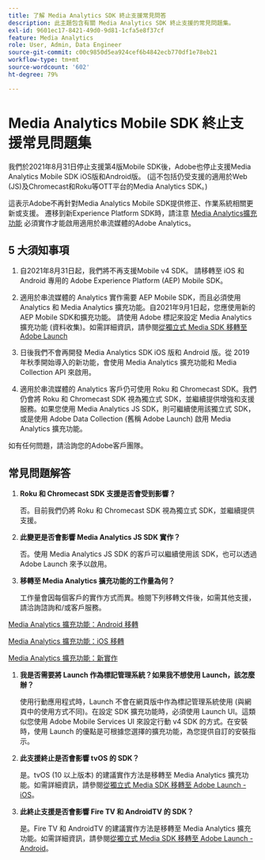 ```yaml
---
title: 了解 Media Analytics SDK 終止支援常見問答
description: 此主題包含有關 Media Analytics SDK 終止支援的常見問題集。
exl-id: 9601ec17-8421-49d0-9d81-1cfa5e8f37cf
feature: Media Analytics
role: User, Admin, Data Engineer
source-git-commit: c00c9850d5ea924cef6b4842ecb770df1e78eb21
workflow-type: tm+mt
source-wordcount: '602'
ht-degree: 79%

---
```


# Media Analytics Mobile SDK 終止支援常見問題集

我們於2021年8月31日停止支援第4版Mobile SDK後，Adobe也停止支援Media Analytics Mobile SDK iOS版和Android版。 (這不包括仍受支援的適用於Web (JS)及Chromecast和Roku等OTT平台的Media Analytics SDK。)

這表示Adobe不再針對Media Analytics Mobile SDK提供修正、作業系統相關更新或支援。 遷移到新Experience Platform SDK時，請注意 [Media Analytics擴充功能](https://developer.adobe.com/client-sdks/documentation/adobe-media-analytics/) 必須實作才能啟用適用於串流媒體的Adobe Analytics。


## 5 大須知事項

1. 自2021年8月31日起，我們將不再支援Mobile v4 SDK。 請移轉至 iOS 和 Android 專用的 Adobe Experience Platform (AEP) Mobile SDK。

1. 適用於串流媒體的 Analytics 實作需要 AEP Mobile SDK，而且必須使用 Analytics 和 Media Analytics 擴充功能。自2021年9月1日起，您應使用新的AEP Mobile SDK和擴充功能。  請使用 Adobe 標記來設定 Media Analytics 擴充功能 (資料收集)。如需詳細資訊，請參閱[從獨立式 Media SDK 移轉至 Adobe Launch](/help/legacy/sdk-to-launch/sdk-to-launch-migration.md)

1. 日後我們不會再開發 Media Analytics SDK iOS 版和 Android 版。從 2019 年秋季開始導入的新功能，會使用 Media Analytics 擴充功能和 Media Collection API 來啟用。

1. 適用於串流媒體的 Analytics 客戶仍可使用 Roku 和 Chromecast SDK。我們仍會將 Roku 和 Chromecast SDK 視為獨立式 SDK，並繼續提供增強和支援服務。如果您使用 Media Analytics JS SDK，則可繼續使用該獨立式 SDK，或是使用 Adobe Data Collection (舊稱 Adobe Launch) 啟用 Media Analytics 擴充功能。

如有任何問題，請洽詢您的Adobe客戶團隊。

## 常見問題解答

1. **Roku 和 Chromecast SDK 支援是否會受到影響？**

   否。目前我們仍將 Roku 和 Chromecast SDK 視為獨立式 SDK，並繼續提供支援。&#x200B;
1. **此變更是否會影響 Media Analytics JS SDK 實作？**

   否。使用 Media Analytics JS SDK 的客戶可以繼續使用該 SDK，也可以透過 Adobe Launch 來予以啟用。
&#x200B;
1. **移轉至 Media Analytics 擴充功能的工作量為何？**

   工作量會因每個客戶的實作方式而異。檢閱下列移轉文件後，如需其他支援，請洽詢諮詢和/或客戶服務。

[Media Analytics 擴充功能：Android 移轉](/help/legacy/sdk-to-launch/sdk-to-launch-migration-platforms/sdk-to-launch-migration-android.md)

[Media Analytics 擴充功能：iOS 移轉](/help/legacy/sdk-to-launch/sdk-to-launch-migration-platforms/sdk-to-launch-migration-ios.md)

   [Media Analytics 擴充功能：新實作](https://developer.adobe.com/client-sdks/documentation/adobe-media-analytics/)

1. **我是否需要將 Launch 作為標記管理系統？如果我不想使用 Launch，該怎麼辦？**

   使用行動應用程式時，Launch 不會在網頁版中作為標記管理系統使用 (與網頁中的使用方式不同)。在設定 SDK 擴充功能時，必須使用 Launch UI。這類似您使用 Adobe Mobile Services UI 來設定行動 v4 SDK 的方式。在安裝時，使用 Launch 的優點是可根據您選擇的擴充功能，為您提供自訂的安裝指示。

1. **此支援終止是否會影響 tvOS 的 SDK？**

   是。tvOS (10 以上版本) 的建議實作方法是移轉至 Media Analytics 擴充功能。如需詳細資訊，請參閱[從獨立式 Media SDK 移轉至 Adobe Launch - iOS](/help/legacy/sdk-to-launch/sdk-to-launch-migration-platforms/sdk-to-launch-migration-ios.md)。

1. **此終止支援是否會影響 Fire TV 和 AndroidTV 的 SDK&#x200B;？**

   是。Fire TV 和 AndroidTV 的建議實作方法是移轉至 Media Analytics 擴充功能。如需詳細資訊，請參閱[從獨立式 Media SDK 移轉至 Adobe Launch - Android](/help/legacy/sdk-to-launch/sdk-to-launch-migration-platforms/sdk-to-launch-migration-android.md)。
